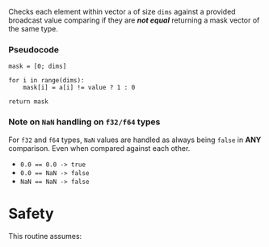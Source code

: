 Checks each element within vector `a` of size `dims` against a provided broadcast value 
comparing if they are **_not equal_** returning a mask vector of the same type.

### Pseudocode

```ignore
mask = [0; dims]

for i in range(dims):
    mask[i] = a[i] != value ? 1 : 0

return mask
```

### Note on `NaN` handling on `f32/f64` types

For `f32` and `f64` types, `NaN` values are handled as always being `false` in **ANY** comparison.
Even when compared against each other.

- `0.0 == 0.0 -> true`
- `0.0 == NaN -> false`
- `NaN == NaN -> false`

# Safety

This routine assumes: